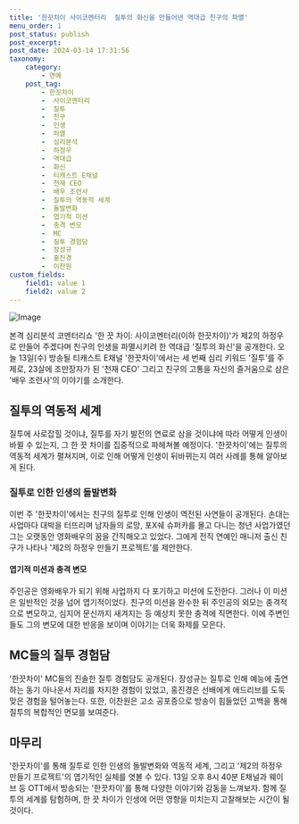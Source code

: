 ```yaml
---
title: '한끗차이 사이코멘터리  질투의 화신을 만들어낸 역대급 친구의 파멸'
menu_order: 1
post_status: publish
post_excerpt: 
post_date: 2024-03-14 17:31:56
taxonomy:
    category:
        - 연예
    post_tag:
        - 한끗차이
        -  사이코멘터리
        -  질투
        -  친구
        -  인생
        -  파멸
        -  심리분석
        -  하정우
        -  역대급
        -  화신
        -  티캐스트 E채널
        -  천재 CEO
        -  배우 조련사
        -  질투의 역동적 세계
        -  돌발변화
        -  엽기적 미션
        -  충격 변모
        -  MC
        -  질투 경험담
        -  장성규
        -  홍진경
        -  이찬원
custom_fields:
    field1: value 1
    field2: value 2
---
```


![Image](https://mimgnews.pstatic.net/image/109/2024/03/13/0005034568_001_20240313170704702.jpg?type=w540)

본격 심리분석 코멘터리쇼 '한 끗 차이: 사이코멘터리(이하 한끗차이)'가 제2의 하정우로 만들어 주겠다며 친구의 인생을 파멸시키려 한 역대급 '질투의 화신'을 공개한다. 오늘 13일(수) 방송될 티캐스트 E채널 '한끗차이'에서는 세 번째 심리 키워드 '질투'를 주제로, 23살에 조만장자가 된 '천재 CEO' 그리고 친구의 고통을 자신의 즐거움으로 삼은 '배우 조련사'의 이야기를 소개한다.
## 질투의 역동적 세계
질투에 사로잡힐 것이냐, 질투를 자기 발전의 연료로 삼을 것이냐에 따라 어떻게 인생이 바뀔 수 있는지, 그 한 끗 차이를 집중적으로 파헤쳐볼 예정이다. '한끗차이'에는 질투의 역동적 세계가 펼쳐지며, 이로 인해 어떻게 인생이 뒤바뀌는지 여러 사례를 통해 알아보게 된다.
### 질투로 인한 인생의 돌발변화
이번 주 '한끗차이'에서는 친구의 질투로 인해 인생이 역전된 사연들이 공개된다. 손대는 사업마다 대박을 터뜨리며 남자들의 로망, 포X쉐 슈퍼카를 몰고 다니는 청년 사업가였던 그는 오랫동안 영화배우의 꿈을 간직해오고 있었다. 그에게 전직 연예인 매니저 출신 친구가 나타나 '제2의 하정우 만들기 프로젝트'를 제안한다.
#### 엽기적 미션과 충격 변모
주인공은 영화배우가 되기 위해 사업까지 다 포기하고 미션에 도전한다. 그러나 이 미션은 일반적인 것을 넘어 엽기적이었다. 친구의 미션을 완수한 뒤 주인공의 외모는 충격적으로 변모하고, 심지어 문신까지 새겨지는 등 예상치 못한 충격에 직면한다. 이에 주변인들도 그의 변모에 대한 반응을 보이며 이야기는 더욱 화제를 모은다.
## MC들의 질투 경험담
'한끗차이' MC들의 진솔한 질투 경험담도 공개된다. 장성규는 질투로 인해 예능에 출연하는 동기 아나운서 자리를 차지한 경험이 있었고, 홍진경은 선배에게 애드리브를 도둑맞은 경험을 털어놓는다. 또한, 이찬원은 고소 공포증으로 방송이 힘들었던 고백을 통해 질투의 복합적인 면모를 보여준다.
## 마무리
'한끗차이'를 통해 질투로 인한 인생의 돌발변화와 역동적 세계, 그리고 '제2의 하정우 만들기 프로젝트'의 엽기적인 실체를 엿볼 수 있다. 13일 오후 8시 40분 E채널과 웨이브 등 OTT에서 방송되는 '한끗차이'를 통해 다양한 이야기와 감동을 느껴보자. 함께 질투의 세계를 탐험하며, 한 끗 차이가 인생에 어떤 영향을 미치는지 고찰해보는 시간이 될 것이다.
